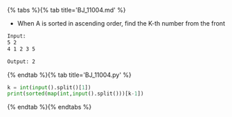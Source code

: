 {% tabs %}{% tab title='BJ_11004.md' %}

* When A is sorted in ascending order, find the K-th number from the front

```txt
Input:
5 2
4 1 2 3 5

Output: 2
```

{% endtab %}{% tab title='BJ_11004.py' %}

```py
k = int(input().split()[1])
print(sorted(map(int,input().split()))[k-1])
```

{% endtab %}{% endtabs %}
